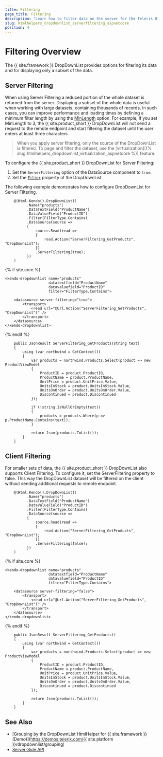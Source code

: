 ```yaml
---
title: Filtering
page_title: Filtering
description: "Learn how to filter data on the server for the Telerik UI DropDownList component for {{ site.framework }}."
slug: htmlhelpers_dropdownlist_serverfiltering_aspnetcore
position: 4
---
```


# Filtering Overview

The {{ site.framework }} DropDownList provides options for filtering its data and for displaying only a subset of the data.

## Server Filtering

When using Server Filtering a reduced portion of the whole dataset is returned from the server. Displaying a subset of the whole data is useful when working with large datasets, containing thousands of records. In such cases, you can improve performance and loading times by defining a minimum filter length by using the [MinLength](/api/Kendo.Mvc.UI.Fluent/DropDownListBuilder#minlengthsystemdouble) option. For example, if you set MinLength to 3, the {{ site.product_short }} DropDownList will not send a request to the remote endpoint and start filtering the dataset until the user enters at least three characters.

> When you apply server filtering, only the source of the DropDownList is filtered. To page and filter the dataset, use the [virtualization]({% slug htmlhelpers_dropdownlist_virtualization_aspnetcore %}) feature.

To configure the {{ site.product_short }} DropDownList for Server Filtering:

1. Set the `ServerFiltering` option of the DataSource component to `true`.
1. Set the [`Filter`](/api/Kendo.Mvc.UI.Fluent/DropDownListBuilder#filterkendomvcuifiltertype) property of the DropDownList.

The following example demonstrates how to configure DropDownList for Server Filtering.

```HtmlHelper
    @(Html.Kendo().DropDownList()
          .Name("products")
          .DataTextField("ProductName")
          .DataValueField("ProductID")
          .Filter(FilterType.Contains)
          .DataSource(source =>
          {
              source.Read(read =>
              {
                  read.Action("ServerFiltering_GetProducts", "DropDownList");
              })
              .ServerFiltering(true);
          })
    )
```
{% if site.core %}
```TagHelper
<kendo-dropdownlist name="products"
                    datatextfield="ProductName"
                    datavaluefield="ProductID"
                    filter="FilterType.Contains">

    <datasource server-filtering="true">
        <transport>
            <read url="@Url.Action("ServerFiltering_GetProducts", "DropDownList")" />
        </transport>
    </datasource>
</kendo-dropdownlist>
```
{% endif %}
```Controller
    public JsonResult ServerFiltering_GetProducts(string text)
    {
        using (var northwind = GetContext())
        {
            var products = northwind.Products.Select(product => new ProductViewModel
            {
                ProductID = product.ProductID,
                ProductName = product.ProductName,
                UnitPrice = product.UnitPrice.Value,
                UnitsInStock = product.UnitsInStock.Value,
                UnitsOnOrder = product.UnitsOnOrder.Value,
                Discontinued = product.Discontinued
            });

            if (!string.IsNullOrEmpty(text))
            {
                products = products.Where(p => p.ProductName.Contains(text));
            }

            return Json(products.ToList());
        }
    }
```

## Client Filtering

For smaller sets of data, the {{ site.product_short }} DropDownList also supports Client Filtering. To configure it, set the ServerFiltering property to false. This way the DropDownList dataset will be filtered on the client without sending additional requests to remote endpoint.

```HtmlHelper
    @(Html.Kendo().DropDownList()
          .Name("products")
          .DataTextField("ProductName")
          .DataValueField("ProductID")
          .Filter(FilterType.Contains)
          .DataSource(source =>
          {
              source.Read(read =>
              {
                  read.Action("ServerFiltering_GetProducts", "DropDownList");
              })
              .ServerFiltering(false);
          })
    )
```
{% if site.core %}
```TagHelper
<kendo-dropdownlist name="products"
                    datatextfield="ProductName"
                    datavaluefield="ProductID"
                    filter="FilterType.Contains">

    <datasource server-filtering="false">
        <transport>
            <read url="@Url.Action("ServerFiltering_GetProducts", "DropDownList")" />
        </transport>
    </datasource>
</kendo-dropdownlist>
```
{% endif %}
```Controller
    public JsonResult ServerFiltering_GetProducts()
    {
        using (var northwind = GetContext())
        {
            var products = northwind.Products.Select(product => new ProductViewModel
            {
                ProductID = product.ProductID,
                ProductName = product.ProductName,
                UnitPrice = product.UnitPrice.Value,
                UnitsInStock = product.UnitsInStock.Value,
                UnitsOnOrder = product.UnitsOnOrder.Value,
                Discontinued = product.Discontinued
            });

            return Json(products.ToList());
        }
    }
```

## See Also

* [Grouping by the DropDownList HtmlHelper for {{ site.framework }} (Demo)](https://demos.telerik.com/{{ site.platform }}/dropdownlist/grouping)
* [Server-Side API](/api/dropdownlist)

